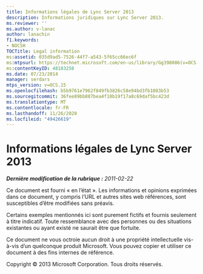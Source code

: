```yaml
---
title: Informations légales de Lync Server 2013
description: Informations juridiques sur Lync Server 2013.
ms.reviewer: ''
ms.author: v-lanac
author: lanachin
f1.keywords:
- NOCSH
TOCTitle: Legal information
ms:assetid: 035d9ad5-7526-44f7-a543-5f65cc66ec6f
ms:mtpsurl: https://technet.microsoft.com/en-us/library/Gg398086(v=OCS.15)
ms:contentKeyID: 48183258
ms.date: 07/23/2014
manager: serdars
mtps_version: v=OCS.15
ms.openlocfilehash: b5b9761e7962f849fb3826c58e94bd3fb1083b53
ms.sourcegitcommit: 36fee89bb887bea4f18b19f17a8c69daf5bc423d
ms.translationtype: MT
ms.contentlocale: fr-FR
ms.lasthandoff: 11/26/2020
ms.locfileid: "49426619"
---
```

# <a name="legal-information-for-lync-server-2013"></a>Informations légales de Lync Server 2013

<div data-xmlns="http://www.w3.org/1999/xhtml">

<div class="topic" data-xmlns="http://www.w3.org/1999/xhtml" data-msxsl="urn:schemas-microsoft-com:xslt" data-cs="https://msdn.microsoft.com/">

<div data-asp="https://msdn2.microsoft.com/asp">



</div>

<div id="mainSection">

<div id="mainBody">

<span> </span>

_**Dernière modification de la rubrique :** 2011-02-22_

Ce document est fourni « en l’état ». Les informations et opinions exprimées dans ce document, y compris l’URL et autres sites web références, sont susceptibles d’être modifiées sans préavis.

Certains exemples mentionnés ici sont purement fictifs et fournis seulement à titre indicatif. Toute ressemblance avec des personnes ou des situations existantes ou ayant existé ne saurait être que fortuite.

Ce document ne vous octroie aucun droit à une propriété intellectuelle vis-à-vis d’un quelconque produit Microsoft. Vous pouvez copier et utiliser ce document à des fins internes de référence.

Copyright © 2013 Microsoft Corporation. Tous droits réservés.

</div>

<span> </span>

</div>

</div>

</div>

